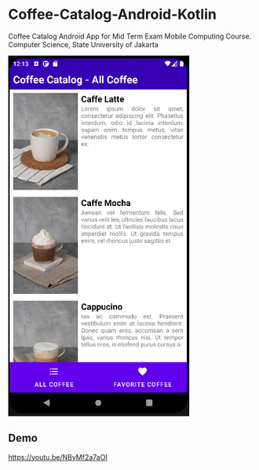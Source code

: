 # Coffee-Catalog-Android-Kotlin
Coffee Catalog Android App for Mid Term Exam Mobile Computing Course. Computer Science, State University of Jakarta

![](https://github.com/FarhanHP/Coffee-Catalog-Android-Kotlin/blob/main/images/Screenshot%20from%202021-11-08%2012-13-26.png)

## Demo

https://youtu.be/NByMf2a7aOI
